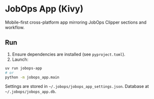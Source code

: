 # JobOps App (Kivy)

Mobile-first cross-platform app mirroring JobOps Clipper sections and workflow.

## Run

1) Ensure dependencies are installed (see `pyproject.toml`).
2) Launch:

```bash
uv run jobops-app
# or
python -m jobops_app.main
```

Settings are stored in `~/.jobops/jobops_app_settings.json`. Database at `~/.jobops/jobops_app.db`.
